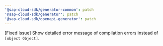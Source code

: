 ```yaml
---
'@sap-cloud-sdk/generator-common': patch
'@sap-cloud-sdk/generator': patch
'@sap-cloud-sdk/openapi-generator': patch
---
```


[Fixed Issue] Show detailed error message of compilation errors instead of `[object Object]`.
